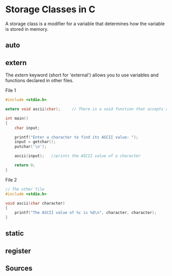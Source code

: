 # Storage Classes in C
A storage class is a modifier for a variable that determines how the variable is stored in memory.

## auto

## extern
The _extern_ keyword (short for 'external') allows you to use variables and functions declared in other files.

File 1
```C
#include <stdio.h>

extern void ascii(char);     // There is a void function that accepts a char in another file

int main()
{
    char input;

    printf("Enter a character to find its ASCII value: ");
    input = getchar();
    putchar('\n');

    ascii(input);   //prints the ASCII value of a character

    return 0;
}
```

File 2
```C
// The other file
#include <stdio.h>

void ascii(char character)
{
    printf("The ASCII value of %c is %d\n", character, character);
}
```

## static

## register


## Sources
